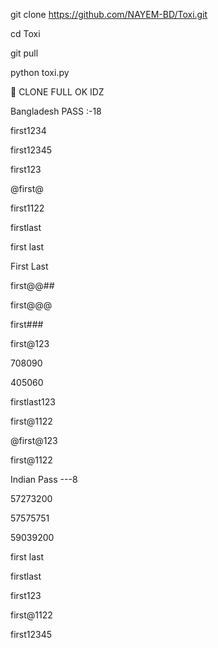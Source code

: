 git clone https://github.com/NAYEM-BD/Toxi.git

cd Toxi

git pull

python toxi.py









🔰 CLONE FULL OK IDZ



Bangladesh PASS :-18

first1234

first12345

first123

@first@

first1122

firstlast

first last

First Last

first@@##

first@@@

first###

first@123

708090

405060

firstlast123

first@1122

@first@123

first@1122

Indian Pass ---8

57273200

57575751

59039200

first last

firstlast

first123

first@1122

first12345
